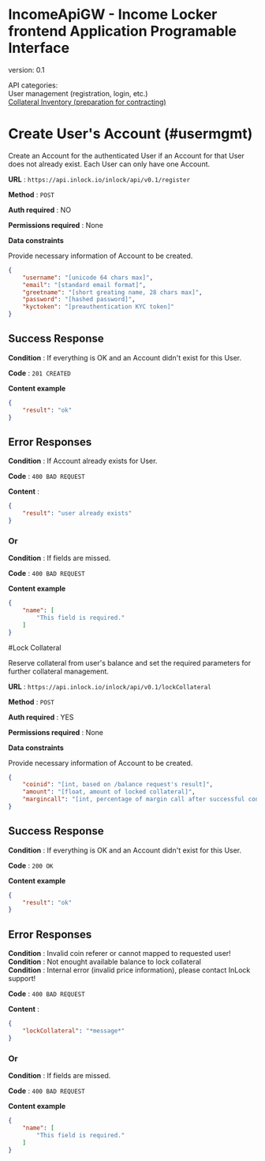 # IncomeApiGW - Income Locker frontend Application Programable Interface 
version: 0.1

API categories:<br>
<a name='usermgmt'>User management (registration, login, etc.)</a><br>
<a href='#collat-handler' name='collat-handler'>Collateral Inventory (preparation for contracting)</a>
 

# Create User's Account (#usermgmt)

Create an Account for the authenticated User if an Account for that User does
not already exist. Each User can only have one Account.

**URL** : `https://api.inlock.io/inlock/api/v0.1/register`

**Method** : `POST`

**Auth required** : NO

**Permissions required** : None

**Data constraints**

Provide necessary information of Account to be created.

```json
{
    "username": "[unicode 64 chars max]",
    "email": "[standard email format]",
    "greetname": "[short greating name, 28 chars max]",
    "password": "[hashed password]",
    "kyctoken": "[preauthentication KYC token]"
}
```

## Success Response

**Condition** : If everything is OK and an Account didn't exist for this User.

**Code** : `201 CREATED`

**Content example**

```json
{
    "result": "ok"
}
```

## Error Responses

**Condition** : If Account already exists for User.

**Code** : `400 BAD REQUEST`

**Content** : 
```json
{
    "result": "user already exists"
}
```

### Or

**Condition** : If fields are missed.

**Code** : `400 BAD REQUEST`

**Content example**

```json
{
    "name": [
        "This field is required."
    ]
}
```

#[](#collat-handler)Lock Collateral 

Reserve collateral from user's balance and set the required parameters for further collateral management.

**URL** : `https://api.inlock.io/inlock/api/v0.1/lockCollateral`

**Method** : `POST`

**Auth required** : YES

**Permissions required** : None

**Data constraints**

Provide necessary information of Account to be created.

```json
{
    "coinid": "[int, based on /balance request's result]",
    "amount": "[float, amount of locked collateral]",
    "margincall": "[int, percentage of margin call after successful contracting]",
}
```

## Success Response

**Condition** : If everything is OK and an Account didn't exist for this User.

**Code** : `200 OK`

**Content example**

```json
{
    "result": "ok"
}
```

## Error Responses

**Condition** : Invalid coin referer or cannot mapped to requested user!<br>
**Condition** : Not enought available balance to lock collateral<br>
**Condition** : Internal error (invalid price information), please contact InLock support!

**Code** : `400 BAD REQUEST`

**Content** : 
```json
{
    "lockCollateral": "*message*"
}
```

### Or

**Condition** : If fields are missed.

**Code** : `400 BAD REQUEST`

**Content example**

```json
{
    "name": [
        "This field is required."
    ]
}
```

